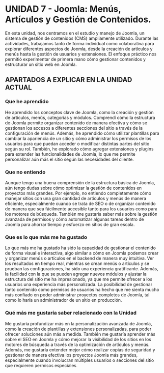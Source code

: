 # UNIDAD 7 - Joomla: Menús, Artículos y Gestión de Contenidos.

En esta unidad, nos centramos en el estudio y manejo de Joomla, un sistema de gestión de contenidos (CMS) ampliamente utilizado. Durante las actividades, trabajamos tanto de forma individual como colaborativa para explorar diferentes aspectos de Joomla, desde la creación de artículos y menús hasta la gestión de usuarios y extensiones. El enfoque práctico nos permitió experimentar de primera mano cómo gestionar contenidos y estructurar un sitio web en Joomla.

## APARTADOS A EXPLICAR EN LA UNIDAD ACTUAL

### Que he aprendido 

He aprendido los conceptos clave de Joomla, como la creación y gestión de artículos, menús, categorías y módulos. Comprendí cómo la estructura de Joomla permite organizar contenido de manera efectiva y cómo se gestionan los accesos a diferentes secciones del sitio a través de la configuración de menús. Además, he aprendido cómo utilizar plantillas para cambiar la apariencia de un sitio y cómo administrar los permisos de los usuarios para que puedan acceder o modificar distintas partes del sitio según su rol. También, he explorado cómo agregar extensiones y plugins para extender las funcionalidades de Joomla, lo que me permite personalizar aún más el sitio según las necesidades del cliente.

### Que no entiendo

Aunque tengo una buena comprensión de la estructura básica de Joomla, aún tengo dudas sobre cómo optimizar la gestión de contenidos en proyectos más grandes. Por ejemplo, no entiendo completamente cómo manejar sitios con una gran cantidad de artículos y menús de manera eficiente, especialmente cuando se trata de SEO o de organizar contenido de manera que sea fácilmente accesible tanto para los usuarios como para los motores de búsqueda. También me gustaría saber más sobre la gestión avanzada de permisos y cómo automatizar algunas tareas dentro de Joomla para ahorrar tiempo y esfuerzo en sitios de gran escala.

### Que es lo que más me ha gustado

Lo que más me ha gustado ha sido la capacidad de gestionar el contenido de forma visual e interactiva, algo similar a cómo en Joomla podemos crear y organizar menús o artículos en el backend de manera muy intuitiva. Ver los resultados en tiempo real, mientras se crean menús o artículos y se prueban las configuraciones, ha sido una experiencia gratificante. Además, la facilidad con la que se pueden agregar nuevos módulos y ajustar la estructura del sitio me ha impresionado, ya que me permite ofrecer a los usuarios una experiencia más personalizada. La posibilidad de gestionar tanto contenido como permisos de usuarios ha hecho que me sienta mucho más confiado en poder administrar proyectos completos de Joomla, tal como lo haría un administrador de un sitio en producción.

### Qué más me gustaría saber relacionado con la Unidad

Me gustaría profundizar más en la personalización avanzada de Joomla, como la creación de plantillas y extensiones personalizadas, para poder ofrecer soluciones aún más a medida. También me gustaría aprender más sobre el SEO en Joomla y cómo mejorar la visibilidad de los sitios en los motores de búsqueda a través de la optimización de artículos y menús. Además, me gustaría entender mejor cómo realizar copias de seguridad y gestionar de manera efectiva los proyectos Joomla más grandes, especialmente cuando involucran múltiples usuarios o secciones del sitio que requieren permisos especiales.